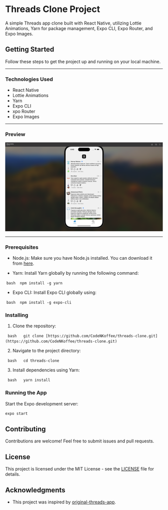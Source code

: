 # Threads Clone Project

A simple Threads app clone built with React Native, utilizing Lottie Animations, Yarn for package management, Expo CLI, Expo Router, and Expo Images.

## Getting Started

Follow these steps to get the project up and running on your local machine.

---

### Technologies Used

- React Native
- Lottie Animations
- Yarn
- Expo CLI
- xpo Router
- Expo Images

---

### Preview

![Threads - Home Page](./assets/images/preview.png)

---

### Prerequisites

- Node.js: Make sure you have Node.js installed. You can download it from [here](https://nodejs.org/).

- Yarn: Install Yarn globally by running the following command:

 ```bash
 npm install -g yarn
 ```

- Expo CLI: Install Expo CLI globally using:

 ```bash
 npm install -g expo-cli
 ```

### Installing

1. Clone the repository:

  ```bash
  git clone [https://github.com/CodeNKoffee/threads-clone.git](https://github.com/CodeNKoffee/threads-clone.git)
  ```

2. Navigate to the project directory:

  ```bash
  cd threads-clone
  ```

3. Install dependencies using Yarn:

  ```bash
  yarn install
  ```

### Running the App

Start the Expo development server:

```bash
expo start
```
## Contributing

Contributions are welcome! Feel free to submit issues and pull requests.

## License

This project is licensed under the MIT License - see the [LICENSE](LICENSE) file for details.

## Acknowledgments

- This project was inspired by [original-threads-app](https://github.com/threadsapp/original-threads-app).
